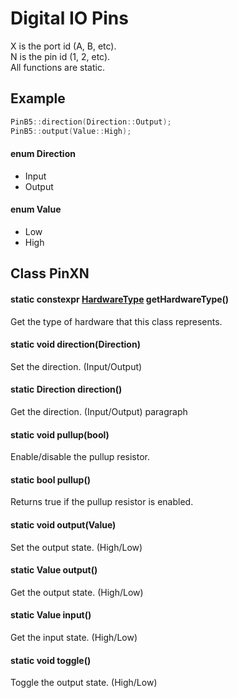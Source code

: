 # Digital IO Pins
X is the port id (A, B, etc).<br>
N is the pin id (1, 2, etc).<br>
All functions are static.
## Example
```c++
PinB5::direction(Direction::Output);
PinB5::output(Value::High);
```
#### enum Direction
* Input
* Output
#### enum Value
* Low
* High
## Class PinXN
#### static constexpr [HardwareType](../hardware.hpp.md) getHardwareType()
Get the type of hardware that this class represents.
#### static void direction(Direction)
Set the direction. (Input/Output)
#### static Direction direction()
Get the direction. (Input/Output)
paragraph
#### static void pullup(bool)
Enable/disable the pullup resistor.
#### static bool pullup()
Returns true if the pullup resistor is enabled.
#### static void output(Value)
Set the output state. (High/Low)
#### static Value output()
Get the output state. (High/Low)
#### static Value input()
Get the input state. (High/Low)
#### static void toggle()
Toggle the output state. (High/Low)
